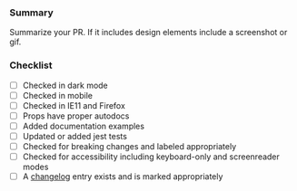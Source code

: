 ### Summary

Summarize your PR. If it includes design elements include a screenshot or gif.

### Checklist

- [ ] Checked in dark mode
- [ ] Checked in mobile
- [ ] Checked in IE11 and Firefox
- [ ] Props have proper autodocs
- [ ] Added documentation examples
- [ ] Updated or added jest tests
- [ ] Checked for breaking changes and labeled appropriately
- [ ] Checked for accessibility including keyboard-only and screenreader modes
- [ ] A [changelog](https://github.com/elastic/eui/blob/master/CHANGELOG.md) entry exists and is marked appropriately
